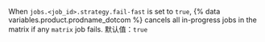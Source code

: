 When `jobs.<job_id>.strategy.fail-fast` is set to `true`, {% data variables.product.prodname_dotcom %} cancels all in-progress jobs in the matrix if any `matrix` job fails. 默认值：`true`
